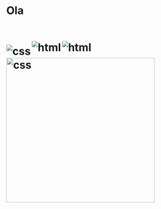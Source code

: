 <h1> Ola <h1/>
<br>
<img align="left" alt="css" src="https://img.shields.io/badge/C%2B%2B-00599C?style=for-the-badge&logo=c%2B%2B&logoColor=white" />
<img align="left" alt="html" src="https://img.shields.io/badge/HTML5-E34F26?style=for-the-badge&logo=html5&logoColor=white" style="position: relative; top: -10px;" />
<img align="left" alt="html" src="https://img.shields.io/badge/CSS3-1572B6?style=for-the-badge&logo=css3&logoColor=white" style="position: relative; top: -10px;" />



<div style="display: inline_block">
<img align="center" alt="css" src="https://i.pinimg.com/originals/5b/23/7a/5b237a7cea854127fa2bec300f2dbf32.png"  width="390"
    height="380" 

</div><br/>


